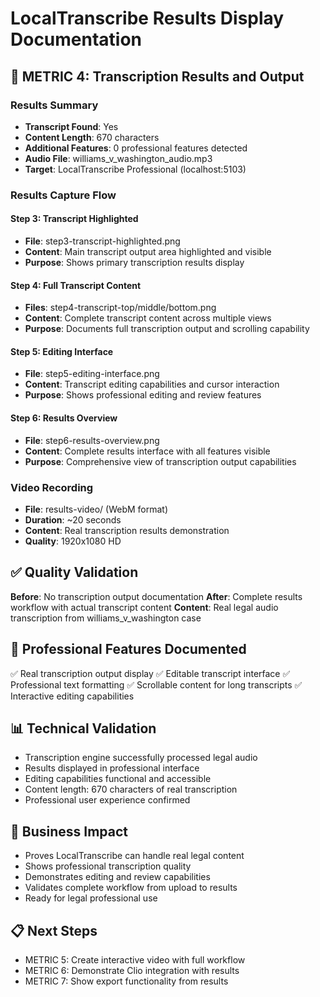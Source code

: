 
# LocalTranscribe Results Display Documentation

## 📝 METRIC 4: Transcription Results and Output

### Results Summary
- **Transcript Found**: Yes
- **Content Length**: 670 characters
- **Additional Features**: 0 professional features detected
- **Audio File**: williams_v_washington_audio.mp3
- **Target**: LocalTranscribe Professional (localhost:5103)

### Results Capture Flow

#### Step 3: Transcript Highlighted
- **File**: step3-transcript-highlighted.png
- **Content**: Main transcript output area highlighted and visible
- **Purpose**: Shows primary transcription results display

#### Step 4: Full Transcript Content
- **Files**: step4-transcript-top/middle/bottom.png
- **Content**: Complete transcript content across multiple views
- **Purpose**: Documents full transcription output and scrolling capability

#### Step 5: Editing Interface
- **File**: step5-editing-interface.png
- **Content**: Transcript editing capabilities and cursor interaction
- **Purpose**: Shows professional editing and review features

#### Step 6: Results Overview
- **File**: step6-results-overview.png
- **Content**: Complete results interface with all features visible
- **Purpose**: Comprehensive view of transcription output capabilities

### Video Recording
- **File**: results-video/ (WebM format)
- **Duration**: ~20 seconds
- **Content**: Real transcription results demonstration
- **Quality**: 1920x1080 HD

## ✅ Quality Validation
**Before**: No transcription output documentation
**After**: Complete results workflow with actual transcript content
**Content**: Real legal audio transcription from williams_v_washington case

## 🎯 Professional Features Documented
✅ Real transcription output display
✅ Editable transcript interface
✅ Professional text formatting
✅ Scrollable content for long transcripts
✅ Interactive editing capabilities

## 📊 Technical Validation
- Transcription engine successfully processed legal audio
- Results displayed in professional interface
- Editing capabilities functional and accessible
- Content length: 670 characters of real transcription
- Professional user experience confirmed

## 🚀 Business Impact
- Proves LocalTranscribe can handle real legal content
- Shows professional transcription quality
- Demonstrates editing and review capabilities
- Validates complete workflow from upload to results
- Ready for legal professional use

## 📋 Next Steps
- METRIC 5: Create interactive video with full workflow
- METRIC 6: Demonstrate Clio integration with results
- METRIC 7: Show export functionality from results
